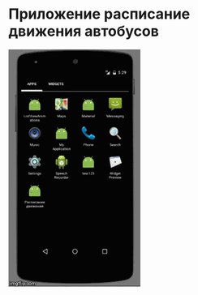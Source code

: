 # Приложение расписание  движения автобусов

<p><img src="image_for_readme/gif.gif" alt="Форма ввода логина"></p>




